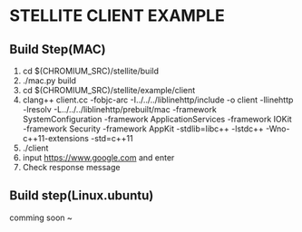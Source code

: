 STELLITE CLIENT EXAMPLE
=========

Build Step(MAC)
---

1. cd $(CHROMIUM_SRC)/stellite/build
2. ./mac.py build
3. cd $(CHROMIUM_SRC)/stellite/example/client
4. clang++ client.cc -fobjc-arc -I../../../liblinehttp/include -o client -llinehttp -lresolv -L../../../liblinehttp/prebuilt/mac -framework SystemConfiguration -framework ApplicationServices -framework IOKit -framework Security -framework AppKit -stdlib=libc++ -lstdc++ -Wno-c++11-extensions -std=c++11
5. ./client
6. input https://www.google.com and enter
7. Check response message

Build step(Linux.ubuntu)
---

comming soon ~
